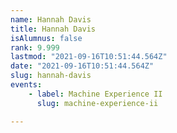 ```yaml
---
name: Hannah Davis
title: Hannah Davis
isAlumnus: false
rank: 9.999
lastmod: "2021-09-16T10:51:44.564Z"
date: "2021-09-16T10:51:44.564Z"
slug: hannah-davis
events:
    - label: Machine Experience II
      slug: machine-experience-ii

---
```

